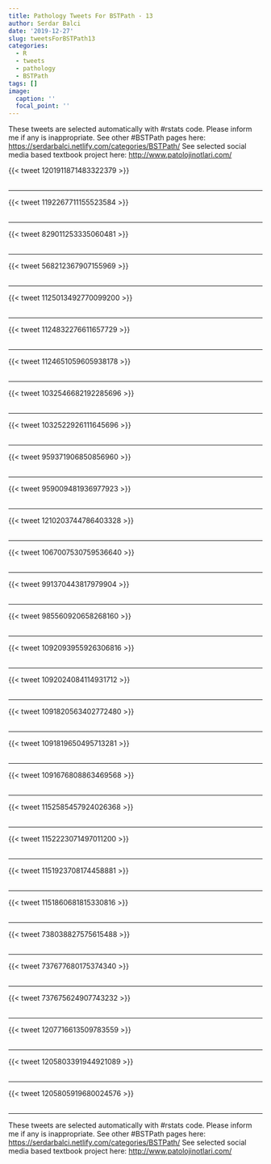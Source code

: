```yaml
---
title: Pathology Tweets For BSTPath - 13
author: Serdar Balci
date: '2019-12-27'
slug: tweetsForBSTPath13
categories:
  - R
  - tweets
  - pathology
  - BSTPath
tags: []
image:
  caption: ''
  focal_point: ''
---
```



These tweets are selected automatically with #rstats code. Please inform me if any is inappropriate.
See other #BSTPath pages here: https://serdarbalci.netlify.com/categories/BSTPath/ 
See selected social media based textbook project here: http://www.patolojinotlari.com/

{{< tweet 1201911871483322379 >}}
<br>
<br>
<hr>
{{< tweet 1192267711155523584 >}}
<br>
<br>
<hr>
{{< tweet 829011253335060481 >}}
<br>
<br>
<hr>
{{< tweet 568212367907155969 >}}
<br>
<br>
<hr>
{{< tweet 1125013492770099200 >}}
<br>
<br>
<hr>
{{< tweet 1124832276611657729 >}}
<br>
<br>
<hr>
{{< tweet 1124651059605938178 >}}
<br>
<br>
<hr>
{{< tweet 1032546682192285696 >}}
<br>
<br>
<hr>
{{< tweet 1032522926111645696 >}}
<br>
<br>
<hr>
{{< tweet 959371906850856960 >}}
<br>
<br>
<hr>
{{< tweet 959009481936977923 >}}
<br>
<br>
<hr>
{{< tweet 1210203744786403328 >}}
<br>
<br>
<hr>
{{< tweet 1067007530759536640 >}}
<br>
<br>
<hr>
{{< tweet 991370443817979904 >}}
<br>
<br>
<hr>
{{< tweet 985560920658268160 >}}
<br>
<br>
<hr>
{{< tweet 1092093955926306816 >}}
<br>
<br>
<hr>
{{< tweet 1092024084114931712 >}}
<br>
<br>
<hr>
{{< tweet 1091820563402772480 >}}
<br>
<br>
<hr>
{{< tweet 1091819650495713281 >}}
<br>
<br>
<hr>
{{< tweet 1091676808863469568 >}}
<br>
<br>
<hr>
{{< tweet 1152585457924026368 >}}
<br>
<br>
<hr>
{{< tweet 1152223071497011200 >}}
<br>
<br>
<hr>
{{< tweet 1151923708174458881 >}}
<br>
<br>
<hr>
{{< tweet 1151860681815330816 >}}
<br>
<br>
<hr>
{{< tweet 738038827575615488 >}}
<br>
<br>
<hr>
{{< tweet 737677680175374340 >}}
<br>
<br>
<hr>
{{< tweet 737675624907743232 >}}
<br>
<br>
<hr>
{{< tweet 1207716613509783559 >}}
<br>
<br>
<hr>
{{< tweet 1205803391944921089 >}}
<br>
<br>
<hr>
{{< tweet 1205805919680024576 >}}
<br>
<br>
<hr>


These tweets are selected automatically with #rstats code. Please inform me if any is inappropriate.
See other #BSTPath pages here: https://serdarbalci.netlify.com/categories/BSTPath/ 
See selected social media based textbook project here: http://www.patolojinotlari.com/
